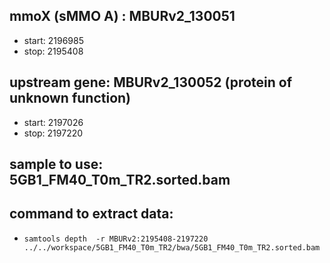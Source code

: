 ## mmoX (sMMO A) : MBURv2_130051
* start: 2196985
* stop: 2195408

## upstream gene: MBURv2_130052 (protein of unknown function)
* start: 2197026
* stop: 2197220

## sample to use: 5GB1_FM40_T0m_TR2.sorted.bam

## command to extract data:
* `samtools depth  -r MBURv2:2195408-2197220 ../../workspace/5GB1_FM40_T0m_TR2/bwa/5GB1_FM40_T0m_TR2.sorted.bam`

